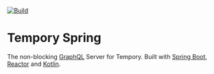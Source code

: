 [![Build](https://github.com/itsandreramon/tempory-spring/actions/workflows/build.yml/badge.svg)](https://github.com/itsandreramon/tempory-spring/actions/workflows/build.yml)

# Tempory Spring
The non-blocking [GraphQL](https://graphql.org) Server for Tempory. Built with [Spring Boot](https://spring.io), [Reactor](https://projectreactor.io) and [Kotlin](https://kotlinlang.org).
